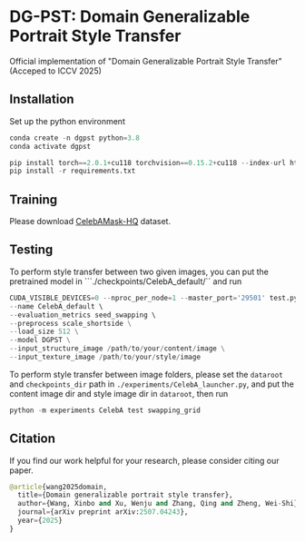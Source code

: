 # DG-PST: Domain Generalizable Portrait Style Transfer
Official implementation of "Domain Generalizable Portrait Style Transfer" (Acceped to ICCV 2025)

## Installation
Set up the python environment
``` python
conda create -n dgpst python=3.8
conda activate dgpst

pip install torch==2.0.1+cu118 torchvision==0.15.2+cu118 --index-url https://download.pytorch.org/whl/cu118
pip install -r requirements.txt
```

## Training
Please download [CelebAMask-HQ](https://github.com/switchablenorms/CelebAMask-HQ) dataset.

## Testing
To perform style transfer between two given images, you can put the pretrained model in ```./checkpoints/CelebA_default/`` and run 
``` python
CUDA_VISIBLE_DEVICES=0 --nproc_per_node=1 --master_port='29501' test.py \ 
--name CelebA_default \ 
--evaluation_metrics seed_swapping \ 
--preprocess scale_shortside \
--load_size 512 \
--model DGPST \
--input_structure_image /path/to/your/content/image \
--input_texture_image /path/to/your/style/image
```
To perform style transfer between image folders, please set the ```dataroot``` and ```checkpoints_dir``` path in ```./experiments/CelebA_launcher.py```, and put the content image dir and style image dir in ```dataroot```, then run
``` python
python -m experiments CelebA test swapping_grid
```

## Citation
If you find our work helpful for your research, please consider citing our paper.
``` python
@article{wang2025domain,
  title={Domain generalizable portrait style transfer},
  author={Wang, Xinbo and Xu, Wenju and Zhang, Qing and Zheng, Wei-Shi},
  journal={arXiv preprint arXiv:2507.04243},
  year={2025}
}
```
